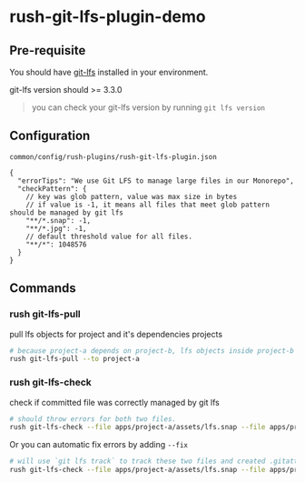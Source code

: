 # rush-git-lfs-plugin-demo

## Pre-requisite
You should have [git-lfs](https://git-lfs.com/) installed in your environment.

git-lfs version should >= 3.3.0

> you can check your git-lfs version by running `git lfs version`


## Configuration
`common/config/rush-plugins/rush-git-lfs-plugin.json`
```json5
{
  "errorTips": "We use Git LFS to manage large files in our Monorepo",
  "checkPattern": {
    // key was glob pattern, value was max size in bytes
    // if value is -1, it means all files that meet glob pattern should be managed by git lfs
    "**/*.snap": -1,
    "**/*.jpg": -1,
    // default threshold value for all files.
    "**/*": 1048576
  }
}
```

## Commands


### rush git-lfs-pull
pull lfs objects for project and it's dependencies projects

```bash
# because project-a depends on project-b, lfs objects inside project-b folder will be pulled as well.
rush git-lfs-pull --to project-a
```

### rush git-lfs-check
check if committed file was correctly managed by git lfs
```bash
# should throw errors for both two files.
rush git-lfs-check --file apps/project-a/assets/lfs.snap --file apps/project-a/assets/lfs.jpg
```
Or you can automatic fix errors by adding `--fix`
```bash
# will use `git lfs track` to track these two files and created .gitattributes file in project-a's folder
rush git-lfs-check --file apps/project-a/assets/lfs.snap --file apps/project-a/assets/lfs.jpg --fix
```

